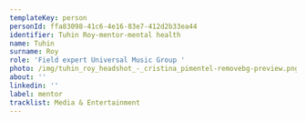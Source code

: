 ```yaml
---
templateKey: person
personId: ffa83098-41c6-4e16-83e7-412d2b33ea44
identifier: Tuhin Roy-mentor-mental health
name: Tuhin
surname: Roy
role: 'Field expert Universal Music Group '
photo: /img/tuhin_roy_headshot_-_cristina_pimentel-removebg-preview.png
about: ''
linkedin: ''
label: mentor
tracklist: Media & Entertainment
---
```

